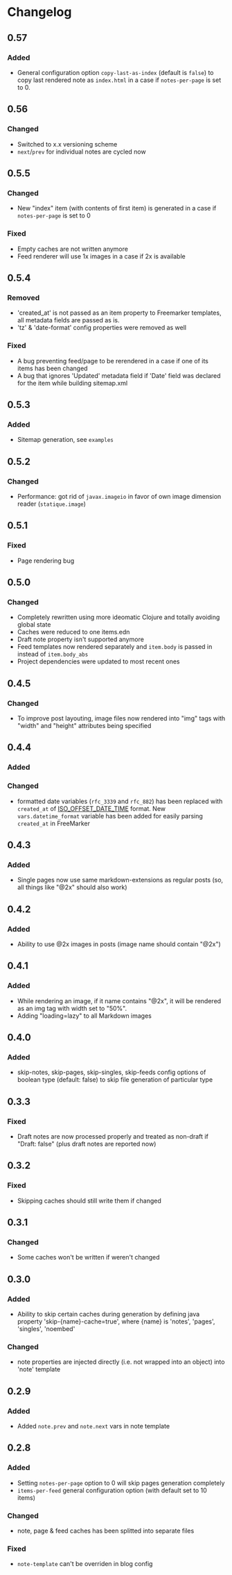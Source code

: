 # Changelog

## 0.57

### Added

- General configuration option `copy-last-as-index` (default is `false`) to copy last rendered note as `index.html` in a case if `notes-per-page` is set to 0. 

## 0.56

### Changed

- Switched to x.x versioning scheme
- `next`/`prev` for individual notes are cycled now

## 0.5.5

### Changed

- New "index" item (with contents of first item) is generated in a case if `notes-per-page` is set to 0

### Fixed

- Empty caches are not written anymore
- Feed renderer will use 1x images in a case if 2x is available

## 0.5.4

### Removed

- 'created_at' is not passed as an item property to Freemarker templates, all metadata fields are passed as is.
- 'tz' & 'date-format' config properties were removed as well

### Fixed

- A bug preventing feed/page to be rerendered in a case if one of its items has been changed
- A bug that ignores 'Updated' metadata field if 'Date' field was declared for the item while building sitemap.xml 

## 0.5.3

### Added

- Sitemap generation, see `examples`

## 0.5.2

### Changed

- Performance: got rid of `javax.imageio` in favor of own image dimension reader (`statique.image`)

## 0.5.1

### Fixed

- Page rendering bug

## 0.5.0

### Changed

- Completely rewritten using more ideomatic Clojure and totally avoiding global state
- Caches were reduced to one items.edn
- Draft note property isn't supported anymore
- Feed templates now rendered separately and `item.body` is passed in instead of `item.body_abs`
- Project dependencies were updated to most recent ones

## 0.4.5

### Changed

- To improve post layouting, image files now rendered into "img" tags with "width" and "height" attributes being specified

## 0.4.4

### Added

### Changed

- formatted date variables (`rfc_3339` and `rfc_882`) has been replaced with `created_at` of [ISO_OFFSET_DATE_TIME](https://docs.oracle.com/javase/8/docs/api/java/time/format/DateTimeFormatter.html#ISO_OFFSET_DATE_TIME) format. New `vars.datetime_format` variable has been added for easily parsing `created_at` in FreeMarker

## 0.4.3

### Added

- Single pages now use same markdown-extensions as regular posts (so, all things like "@2x" should also work)

## 0.4.2

### Added

- Ability to use @2x images in posts (image name should contain "@2x")

## 0.4.1

### Added

- While rendering an image, if it name contains "@2x", it will be rendered as an img tag with width set to "50%".
- Adding "loading=lazy" to all Markdown images

## 0.4.0

### Added

- skip-notes, skip-pages, skip-singles, skip-feeds config options of boolean type (default: false) to skip file generation of particular type

## 0.3.3

### Fixed

- Draft notes are now processed properly and treated as non-draft if "Draft: false" (plus draft notes are reported now)

## 0.3.2

### Fixed

- Skipping caches should still write them if changed

## 0.3.1

### Changed

- Some caches won't be written if weren't changed

## 0.3.0

### Added 

- Ability to skip certain caches during generation by defining java property 'skip-{name}-cache=true', where {name} is 'notes', 'pages', 'singles', 'noembed'

### Changed

- note properties are injected directly (i.e. not wrapped into an object) into 'note' template

## 0.2.9

### Added

- Added `note.prev` and `note.next` vars in note template

## 0.2.8

### Added

- Setting `notes-per-page` option to 0 will skip pages generation completely
- `items-per-feed` general configuration option (with default set to 10 items)

### Changed

- note, page & feed caches has been splitted into separate files

### Fixed

- `note-template` can't be overriden in blog config